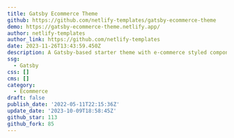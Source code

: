 ```yaml
---
title: Gatsby Ecommerce Theme
github: https://github.com/netlify-templates/gatsby-ecommerce-theme
demo: https://gatsby-ecommerce-theme.netlify.app/
author: netlify-templates
author_link: https://github.com/netlify-templates
date: 2023-11-26T13:43:59.450Z
description: A Gatsby-based starter theme with e-commerce styled components
ssg:
  - Gatsby
css: []
cms: []
category:
  - Ecommerce
draft: false
publish_date: '2022-05-11T22:15:36Z'
update_date: '2023-10-09T18:58:45Z'
github_star: 113
github_fork: 85
---
```

